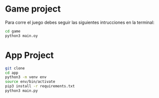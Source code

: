 # Game project

Para corre el juego debes seguir las siguientes intrucciones en la terminal:

```sh
cd game
python3 main.oy
```
# App Project

```sh
git clone
cd app
python3 -m venv env
source env/bin/activate
pip3 install -r requirements.txt
python3 main.py
```
